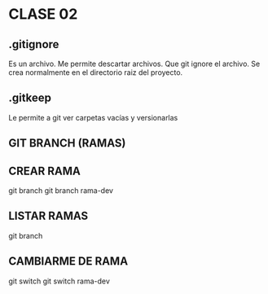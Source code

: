 # CLASE 02

## .gitignore
Es un archivo. Me permite descartar archivos. Que git ignore el archivo.
Se crea normalmente en el directorio raiz del proyecto.

## .gitkeep
Le permite a git ver carpetas vacías y versionarlas

## GIT BRANCH (RAMAS)

## CREAR RAMA
git branch <nombre-rama>
git branch rama-dev

## LISTAR RAMAS
git branch

## CAMBIARME DE RAMA
git switch <nombre-rama>
git switch rama-dev
